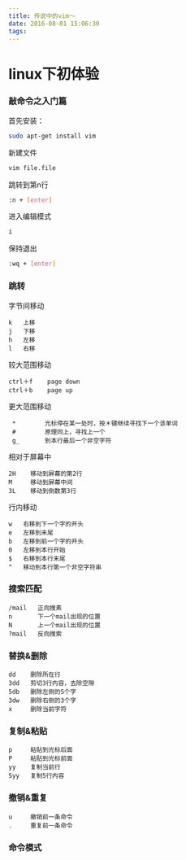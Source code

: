 ```yaml
---
title: 传说中的vim～
date: 2016-08-01 15:06:30
tags:
---
```


# linux下初体验

### 敲命令之入门篇
 首先安装：
 ```bash
sudo apt-get install vim
 ```
新建文件
```bash
vim file.file
```
跳转到第n行
```bash
:n + [enter]
```
进入编辑模式
```bash
i
```
保持退出
```bash
:wq + [enter]
```

### 跳转
字节间移动

    k   上移
    j   下移
    h   左移
    l   右移
较大范围移动

    ctrl＋f    page down
    ctrl＋b    page up
更大范围移动

     *        光标停在某一处时，按＊键继续寻找下一个该单词
     #        原理同上，寻找上一个
     g_       到本行最后一个非空字符

相对于屏幕中

    2H    移动到屏幕的第2行
    M     移动到屏幕中间
    3L    移动到倒数第3行
行内移动

    w   右移到下一个字的开头
    e   左移到末尾
    b   左移到前一个字的开头
    0   左移到本行开始
    $   右移到本行末尾
    ^   移动到本行第一个非空字符串
### 搜索匹配

    /mail   正向搜素
    n       下一个mail出现的位置
    N       上一个mail出现的位置
    ?mail   反向搜索

### 替换&删除

    dd    删除所在行
    3dd   剪切3行内容，去除空隙
    5db   删除左侧的5个字
    3dw   删除右侧的3个字
    x     删除当前字符

### 复制&粘贴

    p     粘贴到光标后面
    P     粘贴到光标前面
    yy    复制当前行
    5yy   复制5行内容
### 撤销&重复

    u     撤销前一条命令
    .     重复前一条命令

### 命令模式
